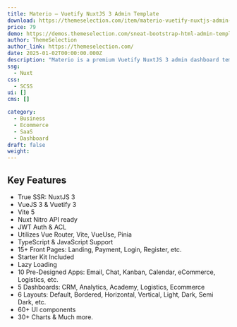 ```yaml
---
title: Materio – Vuetify NuxtJS 3 Admin Template
download: https://themeselection.com/item/materio-vuetify-nuxtjs-admin-template/?ref=133
price: 79
demo: https://demos.themeselection.com/sneat-bootstrap-html-admin-template/html/vertical-menu-template/
author: ThemeSelection
author_link: https://themeselection.com/
date: 2025-01-02T00:00:00.000Z
description: "Materio is a premium Vuetify NuxtJS 3 admin dashboard template that is developer-friendly and highly customizable."
ssg:
  - Nuxt
css:
  - SCSS
ui: []
cms: []

category:
  - Business
  - Ecommerce
  - SaaS
  - Dashboard
draft: false
weight:
---
```


## Key Features

- True SSR: NuxtJS 3
- VueJS 3 & Vuetify 3
- Vite 5
- Nuxt Nitro API ready
- JWT Auth & ACL
- Utilizes Vue Router, Vite, VueUse, Pinia
- TypeScript & JavaScript Support
- 15+ Front Pages: Landing, Payment, Login, Register, etc.
- Starter Kit Included
- Lazy Loading
- 10 Pre-Designed Apps: Email, Chat, Kanban, Calendar, eCommerce, Logistics, etc.
- 5 Dashboards: CRM, Analytics, Academy, Logistics, Ecommerce
- 6 Layouts: Default, Bordered, Horizontal, Vertical, Light, Dark, Semi Dark, etc.
- 60+ UI components
- 30+ Charts & Much more.
